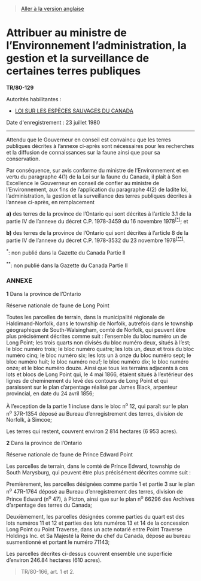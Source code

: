 > [Aller à la version anglaise](/en/Regulations/Statutory%20Instruments/80/129.md)

# Attribuer au ministre de l’Environnement l’administration, la gestion et la surveillance de certaines terres publiques

**TR/80-129**

Autorités habilitantes : 
- [LOI SUR LES ESPÈCES SAUVAGES DU CANADA](/fr/Lois/Lois%20révisées%20du%20Canada/W/W-9.md)

Date d'enregistrement : 23 juillet 1980

----------

Attendu que le Gouverneur en conseil est convaincu que les terres publiques décrites à l’annexe ci-après sont nécessaires pour les recherches et la diffusion de connaissances sur la faune ainsi que pour sa conservation.

Par conséquence, sur avis conforme du ministre de l’Environnement et en vertu du paragraphe 4(1) de la Loi sur la faune du Canada, il plaît à Son Excellence le Gouverneur en conseil de confier au ministre de l’Environnement, aux fins de l’application du paragraphe 4(2) de ladite loi, l’administration, la gestion et la surveillance des terres publiques décrites à l’annexe ci-après, en remplacement

**a)** des terres de la province de l’Ontario qui sont décrites à l’article 3.1 de la partie IV de l’annexe du décret C.P. 1978-3459 du 16 novembre 1978<sup><a href='#nbp_star1f'>[*]</a></sup>; et



**b)** des terres de la province de l’Ontario qui sont décrites à l’article 8 de la partie IV de l’annexe du décret C.P. 1978-3532 du 23 novembre 1978<sup><a href='#nbp_star2f'>[**]</a></sup>.

<a name='nbp_star1f'><sup>*</sup></a>: non publié dans la Gazette du Canada Partie II<br />

<a name='nbp_star2f'><sup>**</sup></a>: non publié dans la Gazette du Canada Partie II<br />






### **ANNEXE** 
**1** Dans la province de l’Ontario

Réserve nationale de faune de Long Point

Toutes les parcelles de terrain, dans la municipalité régionale de Haldimand-Norfolk, dans le township de Norfolk, autrefois dans le township géographique de South-Walsingham, comté de Norfolk, qui peuvent être plus précisément décrites comme suit : l’ensemble du bloc numéro un de Long Point; les trois quarts non divisés du bloc numéro deux, situés à l’est; le bloc numéro trois; le bloc numéro quatre; les lots un, deux et trois du bloc numéro cinq; le bloc numéro six; les lots un à onze du bloc numéro sept; le bloc numéro huit; le bloc numéro neuf; le bloc numéro dix; le bloc numéro onze; et le bloc numéro douze. Ainsi que tous les terrains adjacents à ces lots et blocs de Long Point qui, le 4 mai 1866, étaient situés à l’extérieur des lignes de cheminement du levé des contours de Long Point et qui paraissent sur le plan d’arpentage réalisé par James Black, arpenteur provincial, en date du 24 avril 1856;



À l’exception de la partie 1 incluse dans le bloc n<sup>o</sup> 12, qui paraît sur le plan n<sup>o</sup> 37R-1354 déposé au Bureau d’enregistrement des terres, division de Norfolk, à Simcoe;



Les terres qui restent, couvrent environ 2 814 hectares (6 953 acres).






**2** Dans la province de l’Ontario

Réserve nationale de faune de Prince Edward Point

Les parcelles de terrain, dans le comté de Prince Edward, township de South Marysburg, qui peuvent être plus précisément décrites comme suit :

Premièrement, les parcelles désignées comme partie 1 et partie 3 sur le plan n<sup>o</sup> 47R-1764 déposé au Bureau d’enregistrement des terres, division de Prince Edward (n<sup>o</sup> 47), à Picton, ainsi que sur le plan n<sup>o</sup> 66296 des Archives d’arpentage des terres du Canada;



Deuxièmement, les parcelles désignées comme parties du quart est des lots numéros 11 et 12 et parties des lots numéros 13 et 14 de la concession Long Point ou Point Traverse, dans un acte notarié entre Point Traverse Holdings Inc. et Sa Majesté la Reine du chef du Canada, déposé au bureau susmentionné et portant le numéro 71143;



Les parcelles décrites ci-dessus couvrent ensemble une superficie d’environ 246.84 hectares (610 acres).








> TR/80-166, art. 1 et 2.


